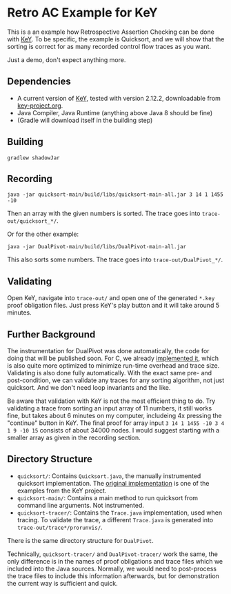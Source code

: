 # Retro AC Example for KeY

This is a an example how Retrospective Assertion Checking can be done
with [KeY](https://www.key-project.org).
To be specific, the example is Quicksort, and we will show that
the sorting is correct for as many recorded control flow traces as you want.

Just a demo, don't expect anything more.

## Dependencies

* A current version of [KeY](https://www.key-project.org), tested with version 2.12.2,
downloadable from [key-project.org](https://www.key-project.org).
* Java Compiler, Java Runtime (anything above Java 8 should be fine)
* (Gradle will download itself in the building step)

## Building

```
gradlew shadowJar
```

## Recording

```
java -jar quicksort-main/build/libs/quicksort-main-all.jar 3 14 1 1455 -10
```

Then an array with the given numbers is sorted. The trace goes into `trace-out/quicksort_*/`.

Or for the other example:

```
java -jar DualPivot-main/build/libs/DualPivot-main-all.jar
```

This also sorts some numbers. The trace goes into `trace-out/DualPivot_*/`.


## Validating

Open KeY, navigate into `trace-out/` and open one of the generated `*.key` proof
obligation files. Just press KeY's play button and it will take around 5 minutes.

## Further Background

The instrumentation for DualPivot was done automatically, the code for doing that
will be published soon. For C, we already [implemented it](https://github.com/lks9/src-tracer),
which is also quite more optimized to minimize run-time overhead and trace size.
Validating is also done fully automatically.
With the exact same pre- and post-condition, we can validate any traces for any
sorting algorithm, not just quicksort. And we don't need loop invariants and the like.

Be aware that validation with KeY is not the most efficient thing to do.
Try validating a trace from sorting an input array of 11 numbers, it still works fine,
but takes about 6 minutes on my computer, includeing 4x pressing the "continue" button in KeY.
The final proof for array input `3 14 1 1455 -10 3 4 1 9 -10 15` consists of about
34000 nodes. I would suggest starting with a smaller array as given in the recording section.

## Directory Structure

* `quicksort/`: Contains `Quicksort.java`, the manually instrumented quicksort implementation.
  The [original implementation](https://github.com/KeYProject/key/tree/main/key.ui/examples/heap/quicksort)
  is one of the examples from the KeY project.
* `quicksort-main/`: Contains a main method to run quicksort from command line arguments.
  Not instrumented.
* `quicksort-tracer/`: Contains the `Trace.java` implementation, used when tracing. To validate the
  trace, a different `Trace.java` is generated into `trace-out/trace*/prorunvis/`.

There is the same directory structure for `DualPivot`.

Technically, `quicksort-tracer/` and `DualPivot-tracer/` work the same, the only difference is
in the names of proof obligations and trace files which we included into the Java sources.
Normally, we would need to post-process the trace files to include this information afterwards,
but for demonstration the current way is sufficient and quick.
